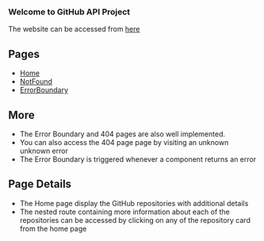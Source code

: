 ### Welcome to GitHub API Project

The website can be accessed from [here](https://my-github-portfolio-coral.vercel.app/)

## Pages
 - [Home](https://my-github-portfolio-coral.vercel.app/)
 - [NotFound](https://my-github-portfolio-coral.vercel.app/not-found)
 - [ErrorBoundary](https://my-github-portfolio-coral.vercel.app/error-boundary)

## More
- The Error Boundary and 404 pages are also well implemented.
- You can also access the 404 page page by visiting an unknown unknown error
- The Error Boundary is triggered whenever a component returns an error

## Page Details
- The Home page display the GitHub repositories with additional details
- The nested route containing more information about each of the repositories can be accessed by clicking on any of the repository card from the home page
